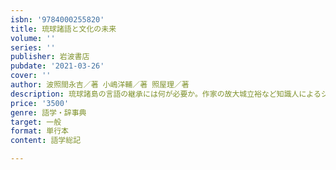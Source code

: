 ```yaml
---
isbn: '9784000255820'
title: 琉球諸語と文化の未来
volume: ''
series: ''
publisher: 岩波書店
pubdate: '2021-03-26'
cover: ''
author: 波照間永吉／著 小嶋洋輔／著 照屋理／著
description: 琉球諸島の言語の継承には何が必要か。作家の故大城立裕など知識人によるシンポと、多的な研究報告。
price: '3500'
genre: 語学・辞事典
target: 一般
format: 単行本
content: 語学総記

---
```

